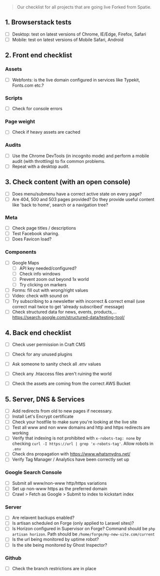 > Our checklist for all projects that are going live
>Forked from Spatie.

## 1. Browserstack tests
- [ ] Desktop: test on latest versions of Chrome, IE/Edge, Firefox, Safari
- [ ] Mobile: test on latest versions of Mobile Safari, Android

## 2. Front end checklist

### Assets
- [ ] Webfonts: is the live domain configured in services like Typekit, Fonts.com etc.?

### Scripts
- [ ] Check for console errors

### Page weight
- [ ] Check if heavy assets are cached

### Audits
- [ ] Use the Chrome DevTools (in incognito mode) and perform a mobile audit (with throttling) to fix common problems.
- [ ] Repeat with a desktop audit.

## 3. Check content (with an open console)
- [ ] Does menu/submenu have a correct active state on every page?
- [ ] Are 404, 500 and 503 pages provided? Do they provide useful content like 'back to home', search or a navigation tree?

### Meta
- [ ] Check page titles / descriptions
- [ ] Test Facebook sharing.
- [ ] Does Favicon load?

### Components
- [ ] Google Maps
    - [ ] API key needed/configured?
    - [ ] Check info windows
    - [ ] Prevent zoom out beyond 1x world
    - [ ] Try clicking on markers
- [ ] Forms: fill out with wrong/right values
- [ ] Video: check with sound on
- [ ] Try subscribing to a newsletter with incorrect & correct email (use correct mail twice to get 'already subscribed' message)
- [ ] Check structured data for news, events, products,... https://search.google.com/structured-data/testing-tool/

## 4. Back end checklist
- [ ] Check user permission in Craft CMS
- [ ] Check for any unused plugins
- [ ] Ask someone to sanity check all .env values
- [ ] Check any .htaccess files aren't ruining the world
- [ ] Check the assets are coming from the correct AWS Bucket


## 5. Server, DNS & Services
- [ ] Add redirects from old to new pages if necessary.
- [ ] Install Let's Encrypt certificate
- [ ] Check your hostfile to make sure you're looking at the live site
- [ ] Test all www and non www domains and http and https redirects are working
- [ ] Verify that indexing is not prohibited with `x-robots-tag: none` by checking `curl -I https://url | grep 'x-robots-tag'`. Allow robots in `.env`
- [ ] Check dns propagation with https://www.whatsmydns.net/
- [ ] Verify Tag Manager / Analytics have been correctly set up

### Google Search Console
- [ ] Submit all www/non-www http/https variations
- [ ] Set up non-www https as the preferred domain
- [ ] Crawl > Fetch as Google > Submit to index to kickstart index

### Server
- [ ] Are relavent backups enabled?
- [ ] Is artisan scheduled on Forge (only applied to Laravel sites)?
- [ ] Is Horizon configured in Supervisor on Forge? Command should be `php artisan horizon`. Path should be `/home/forge/my-new-site.com/current`
- [ ] Is the url being monitored by uptime robot?
- [ ] Is the site being monitored by Ghost Inspector?

### Github
- [ ] Check the branch restrictions are in place

